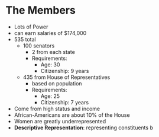 # The Members
- Lots of Power
- can earn salaries of $174,000
- 535 total
	- 100 senators
		- 2 from each state
		- Requirements:
			- Age: 30
			- Citizenship: 9 years
	- 435 from House of Representatives
		- based on population
		- Requirements:
			- Age: 25
			- Citizenship: 7 years
- Come from high status and income
- African-Americans are about 10% of the House
- Women are greatly underrepresented
- **Descriptive Representation**: representing constituents b